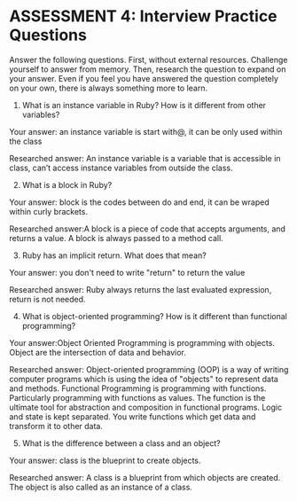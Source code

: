 # ASSESSMENT 4: Interview Practice Questions

Answer the following questions. First, without external resources. Challenge yourself to answer from memory. Then, research the question to expand on your answer. Even if you feel you have answered the question completely on your own, there is always something more to learn.  

1. What is an instance variable in Ruby? How is it different from other variables?

  Your answer: an instance variable is start with@, it can be only used within the class

  Researched answer: An instance variable is a variable that is accessible in class, can’t access instance variables from outside the class.



2. What is a block in Ruby?

  Your answer: block is the codes between do and end, it can be wraped within curly brackets.

  Researched answer:A block is a piece of code that accepts arguments, and returns a value. A block is always passed to a method call.



3. Ruby has an implicit return. What does that mean?

  Your answer: you don't need to write "return" to return the value

  Researched answer: Ruby always returns the last evaluated expression, return is not needed.



4. What is object-oriented programming? How is it different than functional programming?

  Your answer:Object Oriented Programming is programming with objects. Object are the intersection of data and behavior. 

  Researched answer: Object-oriented programming (OOP) is a way of writing computer programs which is using the idea of "objects" to represent data and methods. Functional Programming is programming with functions. Particularly programming with functions as values. The function is the ultimate tool for abstraction and composition in functional programs. Logic and state is kept separated. You write functions which get data and transform it to other data. 



5. What is the difference between a class and an object?

  Your answer: class is the blueprint to create objects.  

  Researched answer: A class is a blueprint from which objects are created. The object is also called as an instance of a class.
